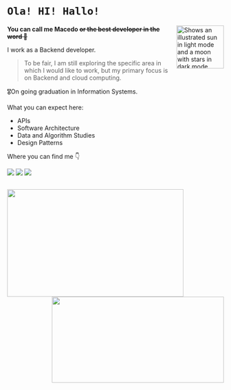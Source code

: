 # **`Ola! HI! Hallo!`** 
 
  <img height="100" width="110" align="right" alt="Shows an illustrated sun in light mode and a moon with stars in dark mode." src="https://github.com/BrenoMacedo56/BrenoMacedo56/assets/128511253/aeb1c12b-694f-43e3-96ba-3bbb4f091ab1">

**You can call me Macedo ~~or the best developer in the word 👑~~**


I work as a Backend developer.

>To be fair, I am still exploring the specific area in which I would like to work, but my primary focus is on Backend and cloud computing.
>


🎖️On going graduation in Information Systems.


What you can expect here:
 + APIs
 + Software Architecture
 + Data and Algorithm Studies
 + Design Patterns

Where you can find me 👇

[<img src="https://img.shields.io/badge/LinkedIn-0077B5?style=for-the-badge&logo=linkedin&logoColor=white" target="_blank">](https://www.linkedin.com/in/breno-macedo-37a170221)
[<img src="https://img.shields.io/badge/Gmail-D14836?style=for-the-badge&logo=gmail&logoColor=white" target="_blank">](mailto:brmacedomi28@gmail.com)
[<img src="https://img.shields.io/badge/Instagram-E4405F?style=for-the-badge&logo=instagram&logoColor=white" target="_blank">](https://www.instagram.com/maiscedob/)



##

<img height="250" width="410"  align="botton" src="https://github-readme-stats.vercel.app/api?username=BrenoMacedo56&hide=contribs&show_icons=true&theme=dark"> <img  height="200" width="400" align="right" src="https://github-readme-stats.vercel.app/api/top-langs/?username=BrenoMacedo56&theme=dark&layout=donut">

##
